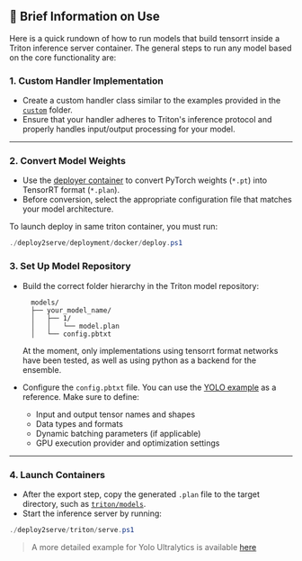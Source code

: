 ## 📘 Brief Information on Use
Here is a quick rundown of how to run models that build tensorrt inside a Triton inference server container.
The general steps to run any model based on the core functionality are:
### 1. Custom Handler Implementation

- Create a custom handler class similar to the examples provided in the [`custom`](./overrides) folder.
- Ensure that your handler adheres to Triton's inference protocol and properly handles input/output processing for your model.

---

### 2. Convert Model Weights

- Use the [deployer container](../deploy2serve/deployment/docker/docker-compose.yaml) to convert PyTorch weights (`*.pt`) into TensorRT format (`*.plan`).
- Before conversion, select the appropriate configuration file that matches your model architecture.

To launch deploy in same triton container, you must run:
```powershell
./deploy2serve/deployment/docker/deploy.ps1
```

### 3. Set Up Model Repository
- Build the correct folder hierarchy in the Triton model repository:

  ```
    models/
    ├── your_model_name/
    │   ├── 1/
    │   │   └── model.plan
    │   └── config.pbtxt
  ```
  At the moment, only implementations using tensorrt format networks have been tested, as well as using python as a backend for the ensemble.

- Configure the `config.pbtxt` file. You can use the [YOLO example](./models/yolo_trt/config.pbtxt) as a reference.
  Make sure to define:
  - Input and output tensor names and shapes
  - Data types and formats
  - Dynamic batching parameters (if applicable)
  - GPU execution provider and optimization settings

---

### 4. Launch Containers

- After the export step, copy the generated `.plan` file to the target directory, such as
  [`triton/models`](./models).
- Start the inference server by running:

```powershell
./deploy2serve/triton/serve.ps1
```

> A more detailed example for Yolo Ultralytics is available [here](./overrides/yolo/README.md)
